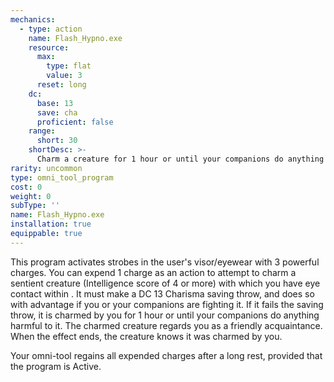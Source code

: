 ```yaml
---
mechanics:
  - type: action
    name: Flash_Hypno.exe
    resource:
      max:
        type: flat
        value: 3
      reset: long
    dc:
      base: 13
      save: cha
      proficient: false
    range:
      short: 30
    shortDesc: >-
      Charm a creature for 1 hour or until your companions do anything harmful to it.
rarity: uncommon
type: omni_tool_program
cost: 0
weight: 0
subType: ''
name: Flash_Hypno.exe
installation: true
equippable: true
---
```

This program activates strobes in the user's visor/eyewear with 3 powerful charges. You can expend 1 charge as an
action to attempt to charm a sentient creature (Intelligence score of 4 or more) with which you have eye contact
within <me-distance length="30" />. It must make a DC 13 Charisma saving
throw, and does so with advantage if you or your companions are fighting it. If it fails the saving throw, it is
charmed by you for 1 hour or until your companions do anything harmful to it. The charmed creature
regards you as a friendly acquaintance. When the effect ends, the creature knows it was charmed by you.

Your omni-tool regains all expended charges after a long rest, provided that the program is Active.
